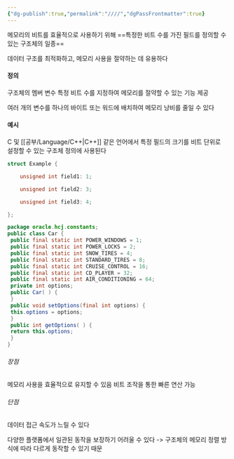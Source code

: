 ```yaml
---
{"dg-publish":true,"permalink":"////","dgPassFrontmatter":true}
---
```



메모리의 비트를 효율적으로 사용하기 위해 ==특정한 비트 수를 가진 필드를 정의할 수 있는 구조체의 일종==

데이터 구조를 최적화하고, 메모리 사용을 절약하는 데 유용하다

#### 정의

구조체의 멤버 변수
특정 비트 수를 지정하여 메모리를 절약할 수 있는 기능 제공

여러 개의 변수를 하나의 바이트 또는 워드에 배치하여 메모리 낭비를 줄일 수 있다

#### 예시

C 및 [[공부/Language/C++\|C++]] 같은 언어에서 특정 필드의 크기를 비트 단위로 설정할 수 있는 구조체 정의에 사용된다

``` c
struct Example {

    unsigned int field1: 1;

    unsigned int field2: 3;

    unsigned int field3: 4;

};
```

``` java
package oracle.hcj.constants;
public class Car {
 public final static int POWER_WINDOWS = 1;
 public final static int POWER_LOCKS = 2;
 public final static int SNOW_TIRES = 4;
 public final static int STANDARD_TIRES = 8;
 public final static int CRUISE_CONTROL = 16;
 public final static int CD_PLAYER = 32;
 public final static int AIR_CONDITIONING = 64;
 private int options;
 public Car( ) {
 }
 public void setOptions(final int options) {
 this.options = options;
 }
 public int getOptions( ) {
 return this.options;
 }
}
```
###### 장점

메모리 사용을 효율적으로 유지할 수 있음
비트 조작을 통한 빠른 연산 가능

###### 단점

데이터 접근 속도가 느릴 수 있다

다양한 플랫폼에서 일관된 동작을 보장하기 어려울 수 있다
-> 구조체의 메모리 정렬 방식에 따라 다르게 동작할 수 있기 때문